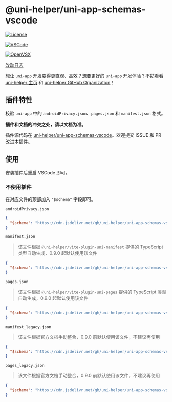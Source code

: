 # @uni-helper/uni-app-schemas-vscode

[![License](https://img.shields.io/github/license/uni-helper/uni-app-schemas-vscode)](https://github.com/uni-helper/uni-app-schemas-vscode/blob/main/LICENSE)

[![VSCode](https://vsmarketplacebadge.apphb.com/version-short/uni-helper.uni-app-schemas-vscode.png)](https://marketplace.visualstudio.com/items?itemName=uni-helper.uni-app-schemas-vscode)

[![OpenVSX](https://img.shields.io/badge/dynamic/json?color=brightgreen&label=OpenVSX&query=%24.version&url=https%3A%2F%2Fopen-vsx.org%2Fapi%2Funi-helper%2Funi-app-schemas-vscode)](https://open-vsx.org/extension/uni-helper/uni-app-schemas-vscode)

[改动日志](https://github.com/uni-helper/uni-app-schemas-vscode/blob/main/CHANGELOG.md)

想让 `uni-app` 开发变得更直观、高效？想要更好的 `uni-app` 开发体验？不妨看看 [uni-helper 主页](https://uni-helper.js.org) 和 [uni-helper GitHub Organization](https://github.com/uni-helper)！

## 插件特性

校验 `uni-app` 中的 `androidPrivacy.json`、`pages.json` 和 `manifest.json` 格式。

**插件和文档的冲突之处，请以文档为准。**

插件源代码在 [uni-helper/uni-app-schemas-vscode](https://github.com/uni-helper/uni-app-schemas-vscode)。欢迎提交 ISSUE 和 PR 改进本插件。

## 使用

安装插件后重启 VSCode 即可。

### 不使用插件

在对应文件的顶部加入 `"$schema"` 字段即可。

`androidPrivacy.json`

```json
{
  "$schema": "https://cdn.jsdelivr.net/gh/uni-helper/uni-app-schemas-vscode/schemas/androidPrivacy.json"
}
```

`manifest.json`

> 该文件根据 `@uni-helper/vite-plugin-uni-manifest` 提供的 TypeScript 类型自动生成，0.9.0 起默认使用该文件

```json
{
  "$schema": "https://cdn.jsdelivr.net/gh/uni-helper/uni-app-schemas-vscode/schemas/manifest.json"
}
```

`pages.json`

> 该文件根据 `@uni-helper/vite-plugin-uni-pages` 提供的 TypeScript 类型自动生成，0.9.0 起默认使用该文件

```json
{
  "$schema": "https://cdn.jsdelivr.net/gh/uni-helper/uni-app-schemas-vscode/schemas/pages.json"
}
```

`manifest_legacy.json`

> 该文件根据官方文档手动整合，0.9.0 前默认使用该文件，不建议再使用

```json
{
  "$schema": "https://cdn.jsdelivr.net/gh/uni-helper/uni-app-schemas-vscode/schemas/manifest_legacy.json"
}
```

`pages_legacy.json`

> 该文件根据官方文档手动整合，0.9.0 前默认使用该文件，不建议再使用

```json
{
  "$schema": "https://cdn.jsdelivr.net/gh/uni-helper/uni-app-schemas-vscode/schemas/pages_legacy.json"
}
```
